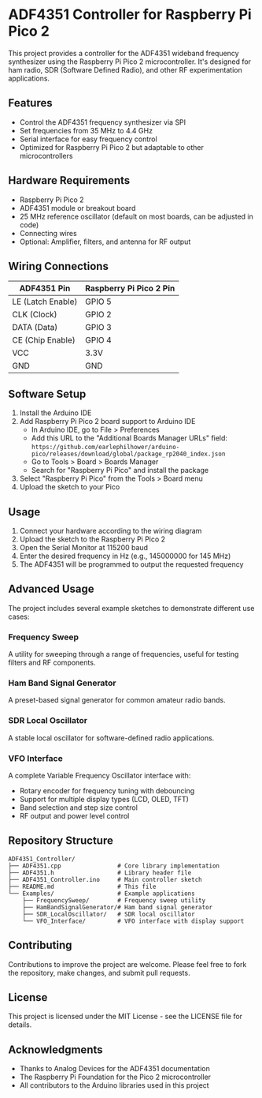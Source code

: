 # ADF4351 Controller for Raspberry Pi Pico 2

This project provides a controller for the ADF4351 wideband frequency synthesizer using the Raspberry Pi Pico 2 microcontroller. It's designed for ham radio, SDR (Software Defined Radio), and other RF experimentation applications.

## Features

- Control the ADF4351 frequency synthesizer via SPI
- Set frequencies from 35 MHz to 4.4 GHz
- Serial interface for easy frequency control
- Optimized for Raspberry Pi Pico 2 but adaptable to other microcontrollers

## Hardware Requirements

- Raspberry Pi Pico 2
- ADF4351 module or breakout board
- 25 MHz reference oscillator (default on most boards, can be adjusted in code)
- Connecting wires
- Optional: Amplifier, filters, and antenna for RF output

## Wiring Connections

| ADF4351 Pin | Raspberry Pi Pico 2 Pin |
|-------------|-------------------------|
| LE (Latch Enable) | GPIO 5 |
| CLK (Clock) | GPIO 2 |
| DATA (Data) | GPIO 3 |
| CE (Chip Enable) | GPIO 4 |
| VCC | 3.3V |
| GND | GND |

## Software Setup

1. Install the Arduino IDE
2. Add Raspberry Pi Pico 2 board support to Arduino IDE
   - In Arduino IDE, go to File > Preferences
   - Add this URL to the "Additional Boards Manager URLs" field:
     `https://github.com/earlephilhower/arduino-pico/releases/download/global/package_rp2040_index.json`
   - Go to Tools > Board > Boards Manager
   - Search for "Raspberry Pi Pico" and install the package
3. Select "Raspberry Pi Pico" from the Tools > Board menu
4. Upload the sketch to your Pico

## Usage

1. Connect your hardware according to the wiring diagram
2. Upload the sketch to the Raspberry Pi Pico 2
3. Open the Serial Monitor at 115200 baud
4. Enter the desired frequency in Hz (e.g., 145000000 for 145 MHz)
5. The ADF4351 will be programmed to output the requested frequency

## Advanced Usage

The project includes several example sketches to demonstrate different use cases:

### Frequency Sweep
A utility for sweeping through a range of frequencies, useful for testing filters and RF components.

### Ham Band Signal Generator
A preset-based signal generator for common amateur radio bands.

### SDR Local Oscillator
A stable local oscillator for software-defined radio applications.

### VFO Interface
A complete Variable Frequency Oscillator interface with:
- Rotary encoder for frequency tuning with debouncing
- Support for multiple display types (LCD, OLED, TFT)
- Band selection and step size control
- RF output and power level control

## Repository Structure

```
ADF4351_Controller/
├── ADF4351.cpp                # Core library implementation
├── ADF4351.h                  # Library header file
├── ADF4351_Controller.ino     # Main controller sketch
├── README.md                  # This file
└── Examples/                  # Example applications
    ├── FrequencySweep/        # Frequency sweep utility
    ├── HamBandSignalGenerator/# Ham band signal generator
    ├── SDR_LocalOscillator/   # SDR local oscillator
    └── VFO_Interface/         # VFO interface with display support
```

## Contributing

Contributions to improve the project are welcome. Please feel free to fork the repository, make changes, and submit pull requests.

## License

This project is licensed under the MIT License - see the LICENSE file for details.

## Acknowledgments

- Thanks to Analog Devices for the ADF4351 documentation
- The Raspberry Pi Foundation for the Pico 2 microcontroller
- All contributors to the Arduino libraries used in this project
